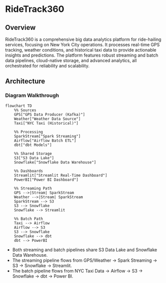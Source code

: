 # RideTrack360

## Overview
RideTrack360 is a comprehensive big data analytics platform for ride-hailing services, focusing on New York City operations. It processes real-time GPS tracking, weather conditions, and historical taxi data to provide actionable insights and predictions. The platform features robust streaming and batch data pipelines, cloud-native storage, and advanced analytics, all orchestrated for reliability and scalability.

## Architecture

### Diagram Walkthrough

```mermaid
flowchart TD
    %% Sources
    GPS["GPS Data Producer (Kafka)"]
    Weather["Weather Data Source"]
    Taxi["NYC Taxi (Historical)"]

    %% Processing
    SparkStream["Spark Streaming"]
    Airflow["Airflow Batch ETL"]
    dbt["dbt Models"]

    %% Shared Storage
    S3["S3 Data Lake"]
    Snowflake["Snowflake Data Warehouse"]

    %% Dashboards
    Streamlit["Streamlit Real-Time Dashboard"]
    PowerBI["Power BI Dashboard"]

    %% Streaming Path
    GPS -->|Stream| SparkStream
    Weather -->|Stream| SparkStream
    SparkStream --> S3
    S3 --> Snowflake
    Snowflake --> Streamlit

    %% Batch Path
    Taxi --> Airflow
    Airflow --> S3
    S3 --> Snowflake
    Snowflake --> dbt
    dbt --> PowerBI
```

- Both streaming and batch pipelines share S3 Data Lake and Snowflake Data Warehouse.
- The streaming pipeline flows from GPS/Weather → Spark Streaming → S3 → Snowflake → Streamlit.
- The batch pipeline flows from NYC Taxi Data → Airflow → S3 → Snowflake → dbt → Power BI.
